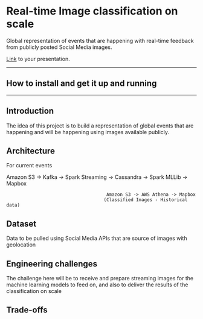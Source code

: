 # Real-time Image classification on scale

Global representation of events that are happening with real-time feedback from publicly posted Social Media images. 

[Link](#) to your presentation.

<hr/>

## How to install and get it up and running


<hr/>

## Introduction
The idea of this project is to build a representation of global events that are happening and will be happening using images available publicly.
## Architecture
For current events

Amazon S3 -> Kafka -> Spark Streaming -> Cassandra -> Spark MLLib -> Mapbox 
                                            
                                         Amazon S3 -> AWS Athena -> Mapbox 
                                        (Classified Images - Historical data)
## Dataset
Data to be pulled using Social Media APIs that are source of images with geolocation
## Engineering challenges
The challenge here will be to receive and prepare streaming images for the machine learning models to feed on, and also to deliver the results of the classification on scale

## Trade-offs
